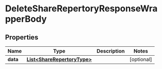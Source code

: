 

# DeleteShareRepertoryResponseWrapperBody


## Properties

Name | Type | Description | Notes
------------ | ------------- | ------------- | -------------
**data** | [**List&lt;ShareRepertoryType&gt;**](ShareRepertoryType.md) |  |  [optional]



